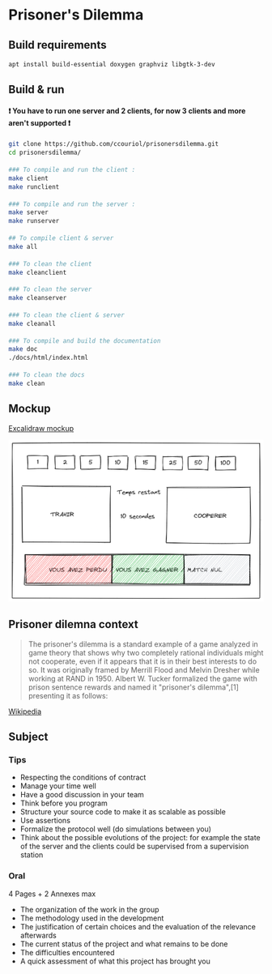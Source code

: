 # Prisoner's Dilemma

## Build requirements

```bash
apt install build-essential doxygen graphviz libgtk-3-dev
```

## Build & run

#### ❗ You have to run one server and 2 clients, for now 3 clients and more aren't supported ❗

```bash
git clone https://github.com/ccouriol/prisonersdilemma.git
cd prisonersdilemma/

### To compile and run the client :
make client
make runclient

### To compile and run the server :
make server
make runserver

## To compile client & server
make all

### To clean the client
make cleanclient

### To clean the server
make cleanserver

### To clean the client & server
make cleanall

### To compile and build the documentation
make doc
./docs/html/index.html

### To clean the docs
make clean
```

## Mockup

[Excalidraw mockup](https://excalidraw.com/#json=s0DXZXyjgY25yq5YDQ9gv,wePrsjqY_j_UPpj-NZa47A)

![excalidraw preview](./template/Untitled-2021-11-15-1958.png)

## Prisoner dilemna context

> The prisoner's dilemma is a standard example of a game analyzed in game theory that shows why two completely rational individuals might not cooperate, even if it appears that it is in their best interests to do so. It was originally framed by Merrill Flood and Melvin Dresher while working at RAND in 1950. Albert W. Tucker formalized the game with prison sentence rewards and named it "prisoner's dilemma",[1] presenting it as follows:

[Wikipedia](https://www.wikiwand.com/en/Prisoner%27s_dilemma)

## Subject

### Tips

- Respecting the conditions of contract
- Manage your time well
- Have a good discussion in your team
- Think before you program
- Structure your source code to make it as scalable as possible
- Use assertions
- Formalize the protocol well (do simulations between you)
- Think about the possible evolutions of the project: for example the state of the server and the clients could be supervised from a supervision station

### Oral

4 Pages + 2 Annexes max

- The organization of the work in the group
- The methodology used in the development
- The justification of certain choices and the evaluation of the relevance afterwards
- The current status of the project and what remains to be done
- The difficulties encountered
- A quick assessment of what this project has brought you
